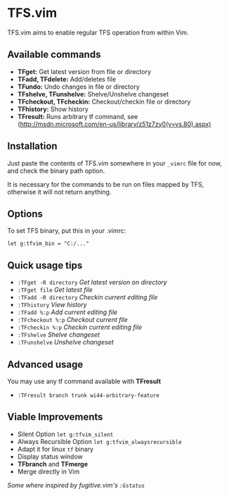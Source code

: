 TFS.vim
============================================================

TFS.vim aims to enable regular TFS operation from within Vim.

## Available commands ##

* **TFget:** 					Get latest version from file or directory
* **TFadd, TFdelete:** 			Add/deletes file
* **TFundo:** 					Undo changes in file or directory
* **TFshelve, TFunshelve:** 	Shelve/Unshelve changeset
* **TFcheckout, TFcheckin:** 	Checkout/checkin file or directory
* **TFhistory:** 				Show history
* **TFresult:** 				Runs arbitrary tf command, see (http://msdn.microsoft.com/en-us/library/z51z7zy0(v=vs.80).aspx)

## Installation ##

Just paste the contents of TFS.vim somewhere in your `_vimrc` file for now, and check the binary path option.

It is necessary for the commands to be run on files mapped by TFS, otherwise it will not return anything.

## Options ##

To set TFS binary, put this in your .vimrc: 

`let g:tfvim_bin = "C:/..."`

## Quick usage tips ##

* `:TFget -R directory` *Get latest version on directory*
* `:TFget file` *Get latest file*
* `:TFadd -R directory` *Checkin current editing file*
* `:TFhistory` *View history*
* `:TFadd %:p` *Add current editing file*
* `:TFcheckout %:p` *Checkout current file*
* `:TFcheckin %:p` *Checkin current editing file*
* `:TFshelve` *Shelve changeset*
* `:TFunshelve` *Unshelve changeset*

## Advanced usage ##

You may use any tf command available with **TFresult**

* `:TFresult branch trunk wi44-arbitrary-feature`

## Viable Improvements ##

* Silent Option `let g:tfvim_silent`
* Always Recursible Option `let g:tfvim_alwaysrecursible`
* Adapt it for linux `tf` binary
* Display status window
* **TFbranch** and **TFmerge**
* Merge directly in Vim

*Some where inspired by fugitive.vim's `:Gstatus`*
